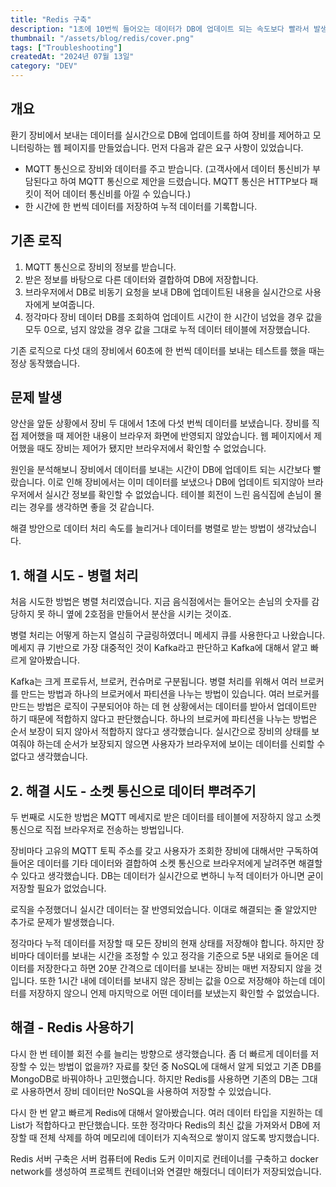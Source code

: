 ```yaml
---
title: "Redis 구축"
description: "1초에 10번씩 들어오는 데이터가 DB에 업데이트 되는 속도보다 빨라서 발생한 문제를 Redis를 통해 해결한 과정을 적었습니다."
thumbnail: "/assets/blog/redis/cover.png"
tags: ["Troubleshooting"]
createdAt: "2024년 07월 13일"
category: "DEV"
---
```


## 개요

환기 장비에서 보내는 데이터를 실시간으로 DB에 업데이트를 하여 장비를 제어하고 모니터링하는 웹 페이지를 만들었습니다.
먼저 다음과 같은 요구 사항이 있었습니다.

- MQTT 통신으로 장비와 데이터를 주고 받습니다. (고객사에서 데이터 통신비가 부담된다고 하여 MQTT 통신으로 제안을 드렸습니다. MQTT 통신은 HTTP보다 패킷이 적어 데이터 통신비를 아낄 수 있습니다.)
- 한 시간에 한 번씩 데이터를 저장하여 누적 데이터를 기록합니다.

## 기존 로직

1. MQTT 통신으로 장비의 정보를 받습니다.
2. 받은 정보를 바탕으로 다른 데이터와 결합하여 DB에 저장합니다.
3. 브라우저에서 DB로 비동기 요청을 보내 DB에 업데이트된 내용을 실시간으로 사용자에게 보여줍니다.
4. 정각마다 장비 데이터 DB를 조회하여 업데이트 시간이 한 시간이 넘었을 경우 값을 모두 0으로, 넘지 않았을 경우 값을 그대로 누적 데이터 테이블에 저장했습니다.

기존 로직으로 다섯 대의 장비에서 60초에 한 번씩 데이터를 보내는 테스트를 했을 때는 정상 동작했습니다.

## 문제 발생

양산을 앞둔 상황에서 장비 두 대에서 1초에 다섯 번씩 데이터를 보냈습니다.
장비를 직접 제어했을 때 제어한 내용이 브라우저 화면에 반영되지 않았습니다.
웹 페이지에서 제어했을 때도 장비는 제어가 됐지만 브라우저에서 확인할 수 없었습니다.

원인을 분석해보니 장비에서 데이터를 보내는 시간이 DB에 업데이트 되는 시간보다 빨랐습니다.
이로 인해 장비에서는 이미 데이터를 보냈으나 DB에 업데이트 되지않아 브라우저에서 실시간 정보를 확인할 수 없었습니다.
테이블 회전이 느린 음식집에 손님이 몰리는 경우를 생각하면 좋을 것 같습니다.

해결 방안으로 데이터 처리 속도를 늘리거나 데이터를 병렬로 받는 방법이 생각났습니다.

## 1. 해결 시도 - 병렬 처리

처음 시도한 방법은 병렬 처리였습니다.
지금 음식점에서는 들어오는 손님의 숫자를 감당하지 못 하니 옆에 2호점을 만들어서 분산을 시키는 것이죠.

병렬 처리는 어떻게 하는지 열심히 구글링하였더니 메세지 큐를 사용한다고 나왔습니다.
메세지 큐 기반으로 가장 대중적인 것이 Kafka라고 판단하고 Kafka에 대해서 얕고 빠르게 알아봤습니다.

Kafka는 크게 프로듀서, 브로커, 컨슈머로 구분됩니다.
병렬 처리를 위해서 여러 브로커를 만드는 방법과 하나의 브로커에서 파티션을 나누는 방법이 있습니다.
여러 브로커를 만드는 방법은 로직이 구분되어야 하는 데 현 상황에서는 데이터를 받아서 업데이트만 하기 때문에 적합하지 않다고 판단했습니다.
하나의 브로커에 파티션을 나누는 방법은 순서 보장이 되지 않아서 적합하지 않다고 생각했습니다.
실시간으로 장비의 상태를 보여줘야 하는데 순서가 보장되지 않으면 사용자가 브라우저에 보이는 데이터를 신뢰할 수 없다고 생각했습니다.

## 2. 해결 시도 - 소켓 통신으로 데이터 뿌려주기

두 번째로 시도한 방법은 MQTT 메세지로 받은 데이터를 테이블에 저장하지 않고 소켓 통신으로 직접 브라우저로 전송하는 방법입니다.

장비마다 고유의 MQTT 토픽 주소를 갖고 사용자가 조회한 장비에 대해서만 구독하여 들어온 데이터를 기타 데이터와 결합하여 소켓 통신으로 브라우저에게 날려주면 해결할 수 있다고 생각했습니다.
DB는 데이터가 실시간으로 변하니 누적 데이터가 아니면 굳이 저장할 필요가 없었습니다.

로직을 수정했더니 실시간 데이터는 잘 반영되었습니다.
이대로 해결되는 줄 알았지만 추가로 문제가 발생했습니다.

정각마다 누적 데이터를 저장할 때 모든 장비의 현재 상태를 저장해야 합니다.
하지만 장비마다 데이터를 보내는 시간을 조정할 수 있고 정각을 기준으로 5분 내외로 들어온 데이터를 저장한다고 하면 20분 간격으로 데이터를 보내는 장비는 매번 저장되지 않을 것입니다.
또한 1시간 내에 데이터를 보내지 않은 장비는 값을 0으로 저장해야 하는데 데이터를 저장하지 않으니 언제 마지막으로 어떤 데이터를 보냈는지 확인할 수 없었습니다.

## 해결 - Redis 사용하기

다시 한 번 테이블 회전 수를 늘리는 방향으로 생각했습니다.
좀 더 빠르게 데이터를 저장할 수 있는 방법이 없을까?
자료를 찾던 중 NoSQL에 대해서 알게 되었고 기존 DB를 MongoDB로 바꿔야하나 고민했습니다.
하지만 Redis를 사용하면 기존의 DB는 그대로 사용하면서 장비 데이터만 NoSQL을 사용하여 저장할 수 있었습니다.

다시 한 번 얕고 빠르게 Redis에 대해서 알아봤습니다.
여러 데이터 타입을 지원하는 데 List가 적합하다고 판단했습니다.
또한 정각마다 Redis의 최신 값을 가져와서 DB에 저장할 때 전체 삭제를 하여 메모리에 데이터가 지속적으로 쌓이지 않도록 방지했습니다.

Redis 서버 구축은 서버 컴퓨터에 Redis 도커 이미지로 컨테이너를 구축하고 docker network를 생성하여 프로젝트 컨테이너와 연결만 해줬더니 데이터가 저장되었습니다.
